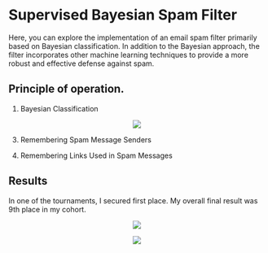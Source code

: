 # Supervised Bayesian Spam Filter

Here, you can explore the implementation of an email spam filter primarily based on Bayesian classification. In addition to the Bayesian approach, the filter incorporates other machine learning techniques to provide a more robust and effective defense against spam.

## Principle of operation.
1. Bayesian Classification
<p align="center">
  <img src="https://ltdfoto.ru/images/2024/05/02/1_aFhOj7TdBIZir4keHMgHOw.png">
</p>

3. Remembering Spam Message Senders

4. Remembering Links Used in Spam Messages

## Results 
In one of the tournaments, I secured first place. My overall final result was 9th place in my cohort.

<p align="center">
  <img src="https://ltdfoto.ru/images/2024/05/02/640d0492-462b-46e5-8ff8-d679f314dd74.jpg">
</p>

<p align="center">
  <img src="https://ltdfoto.ru/images/2024/05/02/c7b7ec04-49ac-4f2d-b592-c17e1bd33048.jpg">
</p>
